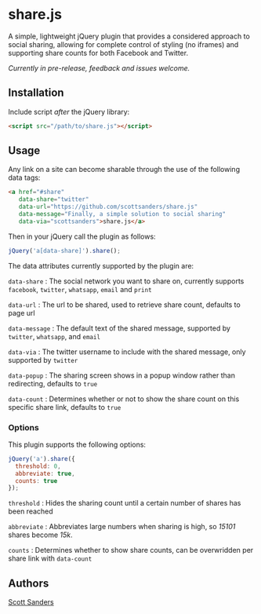 share.js
========
A simple, lightweight jQuery plugin that provides a considered approach to social sharing, allowing for complete control of styling (no iframes) and supporting share counts for both Facebook and Twitter.

*Currently in pre-release, feedback and issues welcome.*

## Installation

Include script *after* the jQuery library:

```html
<script src="/path/to/share.js"></script>
```

## Usage
Any link on a site can become sharable through the use of the following data tags:
```html
<a href="#share" 
   data-share="twitter" 
   data-url="https://github.com/scottsanders/share.js" 
   data-message="Finally, a simple solution to social sharing" 
   data-via="scottsanders">share.js</a>
```
Then in your jQuery call the plugin as follows:
```javascript
jQuery('a[data-share]').share();
```
The data attributes currently supported by the plugin are:

`data-share`
:	The social network you want to share on, currently supports `facebook`, `twitter`, `whatsapp`, `email` and `print`

`data-url`
:	The url to be shared, used to retrieve share count, defaults to page url

`data-message`
:	The default text of the shared message, supported by `twitter`, `whatsapp`, and `email`

`data-via`
:	The twitter username to include with the shared message, only supported by `twitter`

`data-popup`
:	The sharing screen shows in a popup window rather than redirecting, defaults to `true`

`data-count`
:	Determines whether or not to show the share count on this specific share link, defaults to `true`

### Options
This plugin supports the following options:
```javascript
jQuery('a').share({
  threshold: 0,
  abbreviate: true,
  counts: true
});
```

`threshold`
:	Hides the sharing count until a certain number of shares has been reached

`abbreviate`
:	Abbreviates large numbers when sharing is high, so *15101* shares become *15k*.

`counts`
:	Determines whether to show share counts, can be overwridden per share link with `data-count`


## Authors

[Scott Sanders](https://github.com/scottsanders)
